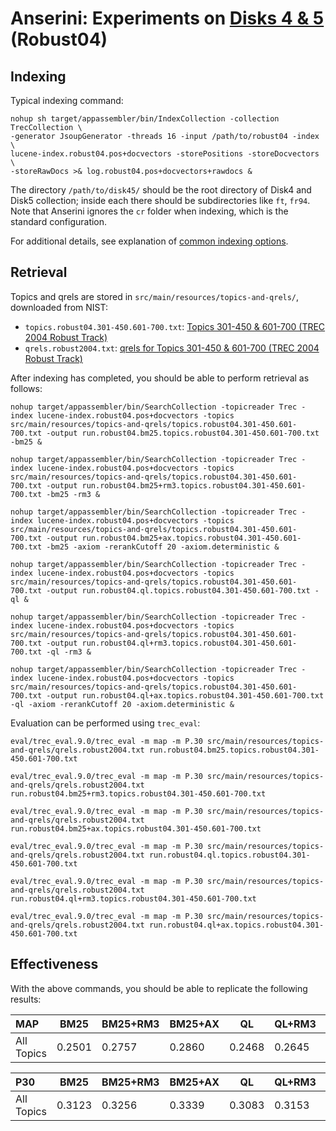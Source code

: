 # Anserini: Experiments on [Disks 4 &amp; 5](https://trec.nist.gov/data_disks.html) (Robust04)

## Indexing

Typical indexing command:

```
nohup sh target/appassembler/bin/IndexCollection -collection TrecCollection \
-generator JsoupGenerator -threads 16 -input /path/to/robust04 -index \
lucene-index.robust04.pos+docvectors -storePositions -storeDocvectors \
-storeRawDocs >& log.robust04.pos+docvectors+rawdocs &
```

The directory `/path/to/disk45/` should be the root directory of Disk4 and Disk5 collection; inside each there should be subdirectories like `ft`, `fr94`.
Note that Anserini ignores the `cr` folder when indexing, which is the standard configuration.

For additional details, see explanation of [common indexing options](common-indexing-options.md).

## Retrieval

Topics and qrels are stored in `src/main/resources/topics-and-qrels/`, downloaded from NIST:

+ `topics.robust04.301-450.601-700.txt`: [Topics 301-450 &amp; 601-700 (TREC 2004 Robust Track)](http://trec.nist.gov/data/robust/04.testset.gz)
+ `qrels.robust2004.txt`: [qrels for Topics 301-450 &amp; 601-700 (TREC 2004 Robust Track)](http://trec.nist.gov/data/robust/qrels.robust2004.txt)

After indexing has completed, you should be able to perform retrieval as follows:

```
nohup target/appassembler/bin/SearchCollection -topicreader Trec -index lucene-index.robust04.pos+docvectors -topics src/main/resources/topics-and-qrels/topics.robust04.301-450.601-700.txt -output run.robust04.bm25.topics.robust04.301-450.601-700.txt -bm25 &

nohup target/appassembler/bin/SearchCollection -topicreader Trec -index lucene-index.robust04.pos+docvectors -topics src/main/resources/topics-and-qrels/topics.robust04.301-450.601-700.txt -output run.robust04.bm25+rm3.topics.robust04.301-450.601-700.txt -bm25 -rm3 &

nohup target/appassembler/bin/SearchCollection -topicreader Trec -index lucene-index.robust04.pos+docvectors -topics src/main/resources/topics-and-qrels/topics.robust04.301-450.601-700.txt -output run.robust04.bm25+ax.topics.robust04.301-450.601-700.txt -bm25 -axiom -rerankCutoff 20 -axiom.deterministic &

nohup target/appassembler/bin/SearchCollection -topicreader Trec -index lucene-index.robust04.pos+docvectors -topics src/main/resources/topics-and-qrels/topics.robust04.301-450.601-700.txt -output run.robust04.ql.topics.robust04.301-450.601-700.txt -ql &

nohup target/appassembler/bin/SearchCollection -topicreader Trec -index lucene-index.robust04.pos+docvectors -topics src/main/resources/topics-and-qrels/topics.robust04.301-450.601-700.txt -output run.robust04.ql+rm3.topics.robust04.301-450.601-700.txt -ql -rm3 &

nohup target/appassembler/bin/SearchCollection -topicreader Trec -index lucene-index.robust04.pos+docvectors -topics src/main/resources/topics-and-qrels/topics.robust04.301-450.601-700.txt -output run.robust04.ql+ax.topics.robust04.301-450.601-700.txt -ql -axiom -rerankCutoff 20 -axiom.deterministic &

```

Evaluation can be performed using `trec_eval`:

```
eval/trec_eval.9.0/trec_eval -m map -m P.30 src/main/resources/topics-and-qrels/qrels.robust2004.txt run.robust04.bm25.topics.robust04.301-450.601-700.txt

eval/trec_eval.9.0/trec_eval -m map -m P.30 src/main/resources/topics-and-qrels/qrels.robust2004.txt run.robust04.bm25+rm3.topics.robust04.301-450.601-700.txt

eval/trec_eval.9.0/trec_eval -m map -m P.30 src/main/resources/topics-and-qrels/qrels.robust2004.txt run.robust04.bm25+ax.topics.robust04.301-450.601-700.txt

eval/trec_eval.9.0/trec_eval -m map -m P.30 src/main/resources/topics-and-qrels/qrels.robust2004.txt run.robust04.ql.topics.robust04.301-450.601-700.txt

eval/trec_eval.9.0/trec_eval -m map -m P.30 src/main/resources/topics-and-qrels/qrels.robust2004.txt run.robust04.ql+rm3.topics.robust04.301-450.601-700.txt

eval/trec_eval.9.0/trec_eval -m map -m P.30 src/main/resources/topics-and-qrels/qrels.robust2004.txt run.robust04.ql+ax.topics.robust04.301-450.601-700.txt

```

## Effectiveness

With the above commands, you should be able to replicate the following results:

MAP                                     | BM25      | BM25+RM3  | BM25+AX   | QL        | QL+RM3    | QL+AX     |
:---------------------------------------|-----------|-----------|-----------|-----------|-----------|-----------|
All Topics                              | 0.2501    | 0.2757    | 0.2860    | 0.2468    | 0.2645    | 0.2775    |


P30                                     | BM25      | BM25+RM3  | BM25+AX   | QL        | QL+RM3    | QL+AX     |
:---------------------------------------|-----------|-----------|-----------|-----------|-----------|-----------|
All Topics                              | 0.3123    | 0.3256    | 0.3339    | 0.3083    | 0.3153    | 0.3233    |


